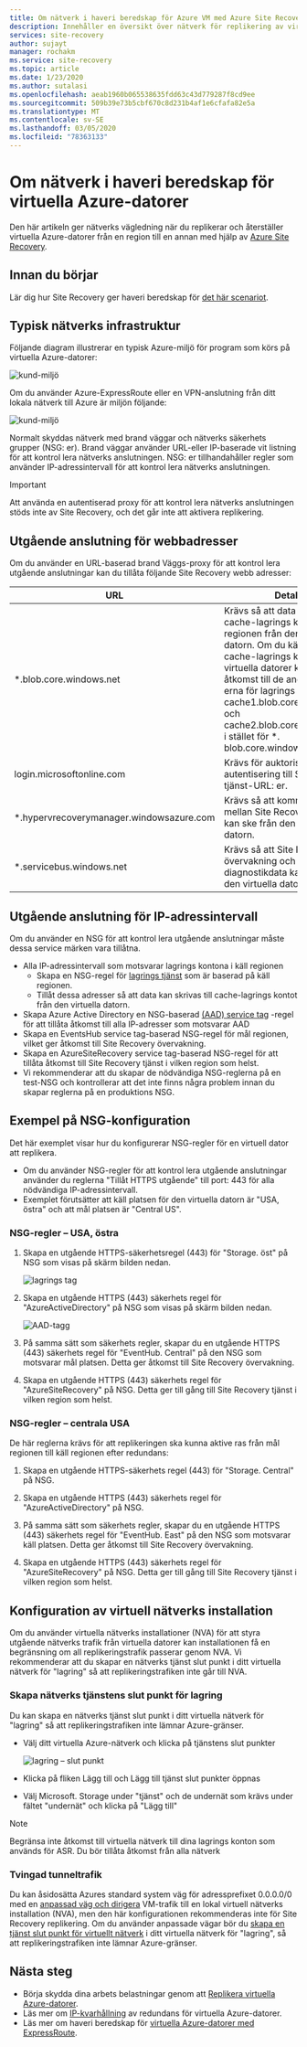 ```yaml
---
title: Om nätverk i haveri beredskap för Azure VM med Azure Site Recovery
description: Innehåller en översikt över nätverk för replikering av virtuella Azure-datorer med hjälp av Azure Site Recovery.
services: site-recovery
author: sujayt
manager: rochakm
ms.service: site-recovery
ms.topic: article
ms.date: 1/23/2020
ms.author: sutalasi
ms.openlocfilehash: aeab1960b065538635fdd63c43d779287f8cd9ee
ms.sourcegitcommit: 509b39e73b5cbf670c8d231b4af1e6cfafa82e5a
ms.translationtype: MT
ms.contentlocale: sv-SE
ms.lasthandoff: 03/05/2020
ms.locfileid: "78363133"
---
```

# <a name="about-networking-in-azure-vm-disaster-recovery"></a>Om nätverk i haveri beredskap för virtuella Azure-datorer



Den här artikeln ger nätverks vägledning när du replikerar och återställer virtuella Azure-datorer från en region till en annan med hjälp av [Azure Site Recovery](site-recovery-overview.md).

## <a name="before-you-start"></a>Innan du börjar

Lär dig hur Site Recovery ger haveri beredskap för [det här scenariot](azure-to-azure-architecture.md).

## <a name="typical-network-infrastructure"></a>Typisk nätverks infrastruktur

Följande diagram illustrerar en typisk Azure-miljö för program som körs på virtuella Azure-datorer:

![kund-miljö](./media/site-recovery-azure-to-azure-architecture/source-environment.png)

Om du använder Azure-ExpressRoute eller en VPN-anslutning från ditt lokala nätverk till Azure är miljön följande:

![kund-miljö](./media/site-recovery-azure-to-azure-architecture/source-environment-expressroute.png)

Normalt skyddas nätverk med brand väggar och nätverks säkerhets grupper (NSG: er). Brand väggar använder URL-eller IP-baserade vit listning för att kontrol lera nätverks anslutningen. NSG: er tillhandahåller regler som använder IP-adressintervall för att kontrol lera nätverks anslutningen.

>[!IMPORTANT]
> Att använda en autentiserad proxy för att kontrol lera nätverks anslutningen stöds inte av Site Recovery, och det går inte att aktivera replikering.


## <a name="outbound-connectivity-for-urls"></a>Utgående anslutning för webbadresser

Om du använder en URL-baserad brand Väggs-proxy för att kontrol lera utgående anslutningar kan du tillåta följande Site Recovery webb adresser:


**URL** | **Detaljer**  
--- | ---
*.blob.core.windows.net | Krävs så att data kan skrivas till cache-lagrings kontot i käll regionen från den virtuella datorn. Om du känner till alla cache-lagrings konton för dina virtuella datorer kan du tillåta åtkomst till de angivna URL: erna för lagrings konton (t. ex.: cache1.blob.core.windows.net och cache2.blob.core.windows.net) i stället för *. blob.core.windows.net
login.microsoftonline.com | Krävs för auktorisering och autentisering till Site Recovery tjänst-URL: er.
*.hypervrecoverymanager.windowsazure.com | Krävs så att kommunikationen mellan Site Recoverys tjänsten kan ske från den virtuella datorn.
*.servicebus.windows.net | Krävs så att Site Recovery övervakning och diagnostikdata kan skrivas från den virtuella datorn.

## <a name="outbound-connectivity-for-ip-address-ranges"></a>Utgående anslutning för IP-adressintervall

Om du använder en NSG för att kontrol lera utgående anslutningar måste dessa service märken vara tillåtna.

- Alla IP-adressintervall som motsvarar lagrings kontona i käll regionen
    - Skapa en NSG-regel för [lagrings tjänst](../virtual-network/security-overview.md#service-tags) som är baserad på käll regionen.
    - Tillåt dessa adresser så att data kan skrivas till cache-lagrings kontot från den virtuella datorn.
- Skapa Azure Active Directory en NSG-baserad [(AAD) service tag](../virtual-network/security-overview.md#service-tags) -regel för att tillåta åtkomst till alla IP-adresser som motsvarar AAD
- Skapa en EventsHub service tag-baserad NSG-regel för mål regionen, vilket ger åtkomst till Site Recovery övervakning.
- Skapa en AzureSiteRecovery service tag-baserad NSG-regel för att tillåta åtkomst till Site Recovery tjänst i vilken region som helst.
- Vi rekommenderar att du skapar de nödvändiga NSG-reglerna på en test-NSG och kontrollerar att det inte finns några problem innan du skapar reglerna på en produktions NSG.

## <a name="example-nsg-configuration"></a>Exempel på NSG-konfiguration

Det här exemplet visar hur du konfigurerar NSG-regler för en virtuell dator att replikera.

- Om du använder NSG-regler för att kontrol lera utgående anslutningar använder du reglerna "Tillåt HTTPS utgående" till port: 443 för alla nödvändiga IP-adressintervall.
- Exemplet förutsätter att käll platsen för den virtuella datorn är "USA, östra" och att mål platsen är "Central US".

### <a name="nsg-rules---east-us"></a>NSG-regler – USA, östra

1. Skapa en utgående HTTPS-säkerhetsregel (443) för "Storage. öst" på NSG som visas på skärm bilden nedan.

      ![lagrings tag](./media/azure-to-azure-about-networking/storage-tag.png)

2. Skapa en utgående HTTPS (443) säkerhets regel för "AzureActiveDirectory" på NSG som visas på skärm bilden nedan.

      ![AAD-tagg](./media/azure-to-azure-about-networking/aad-tag.png)

3. På samma sätt som säkerhets regler, skapar du en utgående HTTPS (443) säkerhets regel för "EventHub. Central" på den NSG som motsvarar mål platsen. Detta ger åtkomst till Site Recovery övervakning.

4. Skapa en utgående HTTPS (443) säkerhets regel för "AzureSiteRecovery" på NSG. Detta ger till gång till Site Recovery tjänst i vilken region som helst.

### <a name="nsg-rules---central-us"></a>NSG-regler – centrala USA

De här reglerna krävs för att replikeringen ska kunna aktive ras från mål regionen till käll regionen efter redundans:

1. Skapa en utgående HTTPS-säkerhets regel (443) för "Storage. Central" på NSG.

2. Skapa en utgående HTTPS (443) säkerhets regel för "AzureActiveDirectory" på NSG.

3. På samma sätt som säkerhets regler, skapar du en utgående HTTPS (443) säkerhets regel för "EventHub. East" på den NSG som motsvarar käll platsen. Detta ger åtkomst till Site Recovery övervakning.

4. Skapa en utgående HTTPS (443) säkerhets regel för "AzureSiteRecovery" på NSG. Detta ger till gång till Site Recovery tjänst i vilken region som helst.

## <a name="network-virtual-appliance-configuration"></a>Konfiguration av virtuell nätverks installation

Om du använder virtuella nätverks installationer (NVA) för att styra utgående nätverks trafik från virtuella datorer kan installationen få en begränsning om all replikeringstrafik passerar genom NVA. Vi rekommenderar att du skapar en nätverks tjänst slut punkt i ditt virtuella nätverk för "lagring" så att replikeringstrafiken inte går till NVA.

### <a name="create-network-service-endpoint-for-storage"></a>Skapa nätverks tjänstens slut punkt för lagring
Du kan skapa en nätverks tjänst slut punkt i ditt virtuella nätverk för "lagring" så att replikeringstrafiken inte lämnar Azure-gränser.

- Välj ditt virtuella Azure-nätverk och klicka på tjänstens slut punkter

    ![lagring – slut punkt](./media/azure-to-azure-about-networking/storage-service-endpoint.png)

- Klicka på fliken Lägg till och Lägg till tjänst slut punkter öppnas
- Välj Microsoft. Storage under "tjänst" och de undernät som krävs under fältet "undernät" och klicka på "Lägg till"

>[!NOTE]
>Begränsa inte åtkomst till virtuella nätverk till dina lagrings konton som används för ASR. Du bör tillåta åtkomst från alla nätverk

### <a name="forced-tunneling"></a>Tvingad tunneltrafik

Du kan åsidosätta Azures standard system väg för adressprefixet 0.0.0.0/0 med en [anpassad väg och dirigera](../virtual-network/virtual-networks-udr-overview.md#custom-routes) VM-trafik till en lokal virtuell nätverks installation (NVA), men den här konfigurationen rekommenderas inte för Site Recovery replikering. Om du använder anpassade vägar bör du [skapa en tjänst slut punkt för virtuellt nätverk](azure-to-azure-about-networking.md#create-network-service-endpoint-for-storage) i ditt virtuella nätverk för "lagring", så att replikeringstrafiken inte lämnar Azure-gränser.

## <a name="next-steps"></a>Nästa steg
- Börja skydda dina arbets belastningar genom att [Replikera virtuella Azure-datorer](site-recovery-azure-to-azure.md).
- Läs mer om [IP-kvarhållning](site-recovery-retain-ip-azure-vm-failover.md) av redundans för virtuella Azure-datorer.
- Läs mer om haveri beredskap för [virtuella Azure-datorer med ExpressRoute](azure-vm-disaster-recovery-with-expressroute.md).
